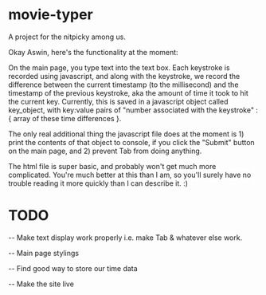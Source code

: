 # movie-typer
A project for the nitpicky among us.

Okay Aswin, here's the functionality at the moment:

On the main page, you type text into the text box. Each keystroke is recorded using javascript, and along with the keystroke, we record the difference between the current timestamp (to the millisecond) and the timestamp of the previous keystroke, aka the amount of time it took to hit the current key. Currently, this is saved in a javascript object called key_object, with key:value pairs of "number associated with the keystroke" : { array of these time differences }. 

The only real additional thing the javascript file does at the moment is 1) print the contents of that object to console, if you click the "Submit" button on the main page, and 2) prevent Tab from doing anything. 

The html file is super basic, and probably won't get much more complicated. You're much better at this than I am, so you'll surely have no trouble reading it more quickly than I can describe it. :)

# TODO

-- Make text display work properly i.e. make Tab & whatever else work.

-- Main page stylings

-- Find good way to store our time data

-- Make the site live
